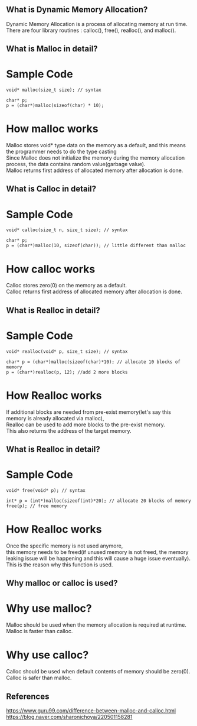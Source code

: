 ## What is Dynamic Memory Allocation?
Dynamic Memory Allocation is a process of allocating memory at run time.\
There are four library routines : calloc(), free(), realloc(), and malloc().

## What is Malloc in detail?
# Sample Code
```
void* malloc(size_t size); // syntax

char* p;
p = (char*)malloc(sizeof(char) * 10);
```
# How malloc works
Malloc stores void* type data on the memory as a default, and this means the programmer needs to do the type casting\
Since Malloc does not initialize the memory during the memory allocation process, the data contains random value(garbage value).\
Malloc returns first address of allocated memory after allocation is done.

## What is Calloc in detail?
# Sample Code
```
void* calloc(size_t n, size_t size); // syntax

char* p;
p = (char*)malloc(10, sizeof(char)); // little different than malloc
```
# How calloc works
Calloc stores zero(0) on the memory as a default.\
Calloc returns first address of allocated memory after allocation is done.

## What is Realloc in detail?
# Sample Code
```
void* realloc(void* p, size_t size); // syntax

char* p = (char*)malloc(sizeof(char)*10); // allocate 10 blocks of memory
p = (char*)realloc(p, 12); //add 2 more blocks
```
# How Realloc works
If additional blocks are needed from pre-exist memory(let's say this memory is already allocated via malloc),\
Realloc can be used to add more blocks to the pre-exist memory.\
This also returns the address of the target memory.

## What is Realloc in detail?
# Sample Code
```
void* free(void* p); // syntax

int* p = (int*)malloc(sizeof(int)*20); // allocate 20 blocks of memory
free(p); // free memory
```
# How Realloc works
Once the specific memory is not used anymore,\
this memory needs to be freed(if unused memory is not freed, the memory leaking issue will be happening and this will cause a huge issue eventually).\
This is the reason why this function is used.

## Why malloc or calloc is used?
# Why use malloc?
Malloc should be used when the memory allocation is required at runtime.\
Malloc is faster than calloc.
# Why use calloc?
Calloc should be used when default contents of memory should be zero(0).\
Calloc is safer than malloc.

## References
https://www.guru99.com/difference-between-malloc-and-calloc.html
https://blog.naver.com/sharonichoya/220501158281
